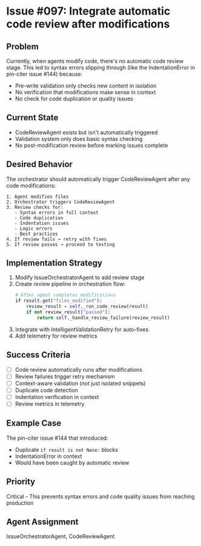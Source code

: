 # Issue #097: Integrate automatic code review after modifications

## Problem
Currently, when agents modify code, there's no automatic code review stage. This led to syntax errors slipping through (like the IndentationError in pin-citer issue #144) because:
- Pre-write validation only checks new content in isolation
- No verification that modifications make sense in context
- No check for code duplication or quality issues

## Current State
- CodeReviewAgent exists but isn't automatically triggered
- Validation system only does basic syntax checking
- No post-modification review before marking issues complete

## Desired Behavior
The orchestrator should automatically trigger CodeReviewAgent after any code modifications:

```
1. Agent modifies files
2. Orchestrator triggers CodeReviewAgent
3. Review checks for:
   - Syntax errors in full context
   - Code duplication
   - Indentation issues
   - Logic errors
   - Best practices
4. If review fails → retry with fixes
5. If review passes → proceed to testing
```

## Implementation Strategy
1. Modify IssueOrchestratorAgent to add review stage
2. Create review pipeline in orchestration flow:
   ```python
   # After agent completes modifications
   if result.get("files_modified"):
       review_result = self._run_code_review(result)
       if not review_result["passed"]:
           return self._handle_review_failure(review_result)
   ```
3. Integrate with IntelligentValidationRetry for auto-fixes
4. Add telemetry for review metrics

## Success Criteria
- [ ] Code review automatically runs after modifications
- [ ] Review failures trigger retry mechanism
- [ ] Context-aware validation (not just isolated snippets)
- [ ] Duplicate code detection
- [ ] Indentation verification in context
- [ ] Review metrics in telemetry

## Example Case
The pin-citer issue #144 that introduced:
- Duplicate `if result is not None:` blocks
- IndentationError in context
- Would have been caught by automatic review

## Priority
Critical - This prevents syntax errors and code quality issues from reaching production

## Agent Assignment
IssueOrchestratorAgent, CodeReviewAgent